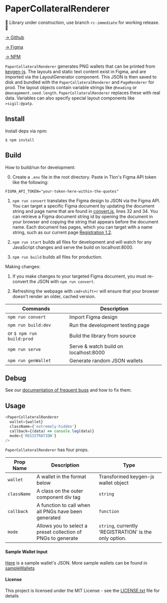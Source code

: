 # PaperCollateralRenderer

🚧 Library under construction, use branch `rc-immediate` for working release. 🚧

[→ Github](https://github.com/urbit/PaperCollateralRenderer)

[→ Figma](https://www.figma.com/file/a4u6jBsdTgiXcrDGW61q5ngY/Tlon-Paper-Wallet-v1.2?node-id=574%3A0)

[→ NPM](https://www.npmjs.com/package/urbit-paper-collateral-renderer)

`PaperCollateralRenderer` generates PNG wallets that can be printed from [keygen-js](https://github.com/urbit/keygen-js). The layouts and static text content exist in Figma, and are imported via the LayoutGenerator component. This JSON is then saved to disk and bundled with the `PaperCollateralRenderer` and `PageRenderer` for prod. The layout objects contain variable strings like `@heading` or `@management.seed.length`. `PaperCollateralRenderer` replaces these with real data. Variables can also specify special layout components like `>sigil:@patp`.

## Install

Install deps via npm:

```
$ npm install
```

## Build

How to build/run for development:

0. Create a `.env` file in the root directory. Paste in Tlon's Figma API token like the following:

`FIGMA_API_TOKEN="your-token-here-within-the-quotes"`

1. `npm run convert` translates the Figma design to JSON via the Figma API. You can target a specific Figma document by updating the document string and page name that are found in [convert.js](https://github.com/urbit/PaperCollateralRenderer/blob/c51c80e0e5895142b41ef06d2d48de1357f328f6/convert.js#L32), lines 32 and 34. You can retrieve a Figma document string id by opening the document in your browser and copying the string that appears before the document name. Each document has pages, which you can target with a name string, such as our current page [Registration 1.2](https://www.figma.com/file/a4u6jBsdTgiXcrDGW61q5ngY/Tlon-Paper-Wallet-v1.2?node-id=574%3A0).

2. `npm run start` builds all files for development and will watch for any JavaScript changes and serve the build on localhost:8000.

3. `npm run build` builds all files for production.

Making changes:

1. If you make changes to your targeted Figma document, you must re-convert the JSON with `npm run convert`.

2. Refreshing the webpage with `cmd+shift+r` will ensure that your browser doesn't render an older, cached version.

| Commands                  | Description                           |
| ------------------------- | ------------------------------------- |
| `npm run convert`         | Import Figma design                   |
| `npm run build:dev`       | Run the development testing page      |
| or `$ npm run build:prod` | Build the library from source         |
| `npm run serve`           | Serve & watch build on localhost:8000 |
| `npm run genWallet`       | Generate random JSON wallets          |

## Debug

See our [documentation of frequent bugs](docs/freq-bugs.md) and how to fix them.

## Usage

```js
<PaperCollateralRenderer
  wallet={wallet}
  className={'extremely-hidden'}
  callback={(data) => console.log(data)}
  mode={'REGISTRATION'}
/>
```

`PaperCollateralRenderer` has four props.

| Prop Name   | Description                                                  | Type                                                   |
| ----------- | ------------------------------------------------------------ | ------------------------------------------------------ |
| `wallet`    | A wallet in the format below                                 | Transformed keygen-js wallet object                    |
| `className` | A class on the outer component div tag                       | `string`                                               |
| `callback`  | A function to call when all PNGs have been generated         | `function`                                             |
| `mode`      | Allows you to select a preset collection of PNGs to generate | `string`, currently 'REGISTRATION' is the only option. |

#### Sample Wallet Input

[Here](docs/sample-wallet.json) is a sample wallet's JSON. More sample wallets can be found in [sampleWallets](preview/dist/js/sampleWallets)

#### License

This project is licensed under the MIT License - see the [LICENSE.txt](docs/LICENSE.txt) file for details
